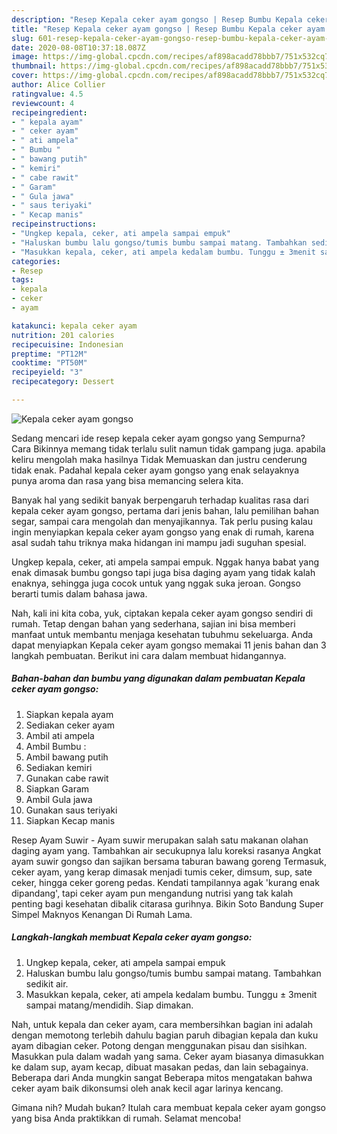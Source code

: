 ```yaml
---
description: "Resep Kepala ceker ayam gongso | Resep Bumbu Kepala ceker ayam gongso Yang Menggugah Selera"
title: "Resep Kepala ceker ayam gongso | Resep Bumbu Kepala ceker ayam gongso Yang Menggugah Selera"
slug: 601-resep-kepala-ceker-ayam-gongso-resep-bumbu-kepala-ceker-ayam-gongso-yang-menggugah-selera
date: 2020-08-08T10:37:18.087Z
image: https://img-global.cpcdn.com/recipes/af898acadd78bbb7/751x532cq70/kepala-ceker-ayam-gongso-foto-resep-utama.jpg
thumbnail: https://img-global.cpcdn.com/recipes/af898acadd78bbb7/751x532cq70/kepala-ceker-ayam-gongso-foto-resep-utama.jpg
cover: https://img-global.cpcdn.com/recipes/af898acadd78bbb7/751x532cq70/kepala-ceker-ayam-gongso-foto-resep-utama.jpg
author: Alice Collier
ratingvalue: 4.5
reviewcount: 4
recipeingredient:
- " kepala ayam"
- " ceker ayam"
- " ati ampela"
- " Bumbu "
- " bawang putih"
- " kemiri"
- " cabe rawit"
- " Garam"
- " Gula jawa"
- " saus teriyaki"
- " Kecap manis"
recipeinstructions:
- "Ungkep kepala, ceker, ati ampela sampai empuk"
- "Haluskan bumbu lalu gongso/tumis bumbu sampai matang. Tambahkan sedikit air."
- "Masukkan kepala, ceker, ati ampela kedalam bumbu. Tunggu ± 3menit sampai matang/mendidih. Siap dimakan."
categories:
- Resep
tags:
- kepala
- ceker
- ayam

katakunci: kepala ceker ayam 
nutrition: 201 calories
recipecuisine: Indonesian
preptime: "PT12M"
cooktime: "PT50M"
recipeyield: "3"
recipecategory: Dessert

---
```



![Kepala ceker ayam gongso](https://img-global.cpcdn.com/recipes/af898acadd78bbb7/751x532cq70/kepala-ceker-ayam-gongso-foto-resep-utama.jpg)

Sedang mencari ide resep kepala ceker ayam gongso yang Sempurna? Cara Bikinnya memang tidak terlalu sulit namun tidak gampang juga. apabila keliru mengolah maka hasilnya Tidak Memuaskan dan justru cenderung tidak enak. Padahal kepala ceker ayam gongso yang enak selayaknya punya aroma dan rasa yang bisa memancing selera kita.

Banyak hal yang sedikit banyak berpengaruh terhadap kualitas rasa dari kepala ceker ayam gongso, pertama dari jenis bahan, lalu pemilihan bahan segar, sampai cara mengolah dan menyajikannya. Tak perlu pusing kalau ingin menyiapkan kepala ceker ayam gongso yang enak di rumah, karena asal sudah tahu triknya maka hidangan ini mampu jadi suguhan spesial.

Ungkep kepala, ceker, ati ampela sampai empuk. Nggak hanya babat yang enak dimasak bumbu gongso tapi juga bisa daging ayam yang tidak kalah enaknya, sehingga juga cocok untuk yang nggak suka jeroan. Gongso berarti tumis dalam bahasa jawa.


Nah, kali ini kita coba, yuk, ciptakan kepala ceker ayam gongso sendiri di rumah. Tetap dengan bahan yang sederhana, sajian ini bisa memberi manfaat untuk membantu menjaga kesehatan tubuhmu sekeluarga. Anda dapat menyiapkan Kepala ceker ayam gongso memakai 11 jenis bahan dan 3 langkah pembuatan. Berikut ini cara dalam membuat hidangannya.

<!--inarticleads1-->

##### Bahan-bahan dan bumbu yang digunakan dalam pembuatan Kepala ceker ayam gongso:

1. Siapkan  kepala ayam
1. Sediakan  ceker ayam
1. Ambil  ati ampela
1. Ambil  Bumbu :
1. Ambil  bawang putih
1. Sediakan  kemiri
1. Gunakan  cabe rawit
1. Siapkan  Garam
1. Ambil  Gula jawa
1. Gunakan  saus teriyaki
1. Siapkan  Kecap manis


Resep Ayam Suwir - Ayam suwir merupakan salah satu makanan olahan daging ayam yang. Tambahkan air secukupnya lalu koreksi rasanya Angkat ayam suwir gongso dan sajikan bersama taburan bawang goreng Termasuk, ceker ayam, yang kerap dimasak menjadi tumis ceker, dimsum, sup, sate ceker, hingga ceker goreng pedas. Kendati tampilannya agak &#39;kurang enak dipandang&#39;, tapi ceker ayam pun mengandung nutrisi yang tak kalah penting bagi kesehatan dibalik citarasa gurihnya. Bikin Soto Bandung Super Simpel Maknyos Kenangan Di Rumah Lama. 

<!--inarticleads2-->

##### Langkah-langkah membuat Kepala ceker ayam gongso:

1. Ungkep kepala, ceker, ati ampela sampai empuk
1. Haluskan bumbu lalu gongso/tumis bumbu sampai matang. Tambahkan sedikit air.
1. Masukkan kepala, ceker, ati ampela kedalam bumbu. Tunggu ± 3menit sampai matang/mendidih. Siap dimakan.


Nah, untuk kepala dan ceker ayam, cara membersihkan bagian ini adalah dengan memotong terlebih dahulu bagian paruh dibagian kepala dan kuku ayam dibagian ceker. Potong dengan menggunakan pisau dan sisihkan. Masukkan pula dalam wadah yang sama. Ceker ayam biasanya dimasukkan ke dalam sup, ayam kecap, dibuat masakan pedas, dan lain sebagainya. Beberapa dari Anda mungkin sangat Beberapa mitos mengatakan bahwa ceker ayam baik dikonsumsi oleh anak kecil agar larinya kencang. 

Gimana nih? Mudah bukan? Itulah cara membuat kepala ceker ayam gongso yang bisa Anda praktikkan di rumah. Selamat mencoba!
